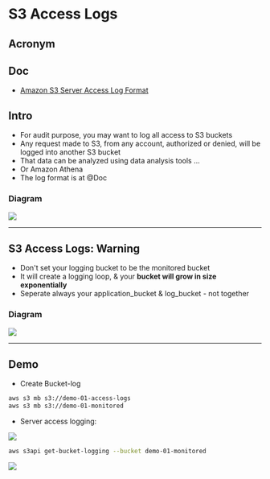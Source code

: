 # S3 Access Logs

## Acronym

## Doc
* [Amazon S3 Server Access Log Format](https://docs.aws.amazon.com/AmazonS3/latest/dev/LogFormat.html)

## Intro
* For audit purpose, you may want to log all access to S3 buckets
* Any request made to S3, from any account, authorized or denied, will be logged into another S3 bucket
* That data can be analyzed using data analysis tools ...
* Or Amazon Athena
* The log format is at @Doc

### Diagram
[<img src="https://i.imgur.com/4LHv0NE.png">](https://i.imgur.com/4LHv0NE.png)

---

## S3 Access Logs: Warning
* Don't set your logging bucket to be the monitored bucket
* It will create a logging loop, & your **bucket will grow in size exponentially**
* Seperate always your application_bucket & log_bucket - not together

### Diagram
[<img src="https://i.imgur.com/dcxrQvA.png">](https://i.imgur.com/dcxrQvA.png)

---

## Demo
* Create Bucket-log
````bash
aws s3 mb s3://demo-01-access-logs
aws s3 mb s3://demo-01-monitored
````

* Server access logging: 

[<img src="https://i.imgur.com/BDYb6w0.png">](https://i.imgur.com/BDYb6w0.png)

````bash
aws s3api get-bucket-logging --bucket demo-01-monitored
````
[<img src="https://i.imgur.com/UWHr6m0.png">](https://i.imgur.com/UWHr6m0.png)
